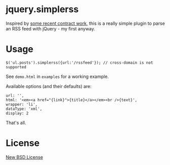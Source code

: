 # jquery.simplerss

Inspired by [some recent contract work][blog], this is a really simple plugin to parse an RSS feed with jQuery - my first anyway.

[blog]: http://till.klampaeckel.de/blog/archives/109-Tumblr-Display-a-list-of-entries-in-the-sidebar.html

# Usage

    $('ul.posts').simplerss({url:'/rssfeed'}); // cross-domain is not supported

See `demo.html` in `examples` for a working example.

Available options (and their defaults) are:

    url: '',
    html: '<em><a href="{link}">{title}</a></em><br />{text}',
    wrapper: 'li',
    dataType: 'xml',
    display: 2

That's all.

# License

[New BSD License][bsd]

[bsd]: http://www.opensource.org/licenses/bsd-license.php